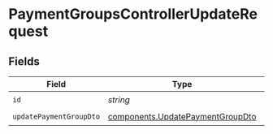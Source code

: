 # PaymentGroupsControllerUpdateRequest


## Fields

| Field                                                                                | Type                                                                                 | Required                                                                             | Description                                                                          |
| ------------------------------------------------------------------------------------ | ------------------------------------------------------------------------------------ | ------------------------------------------------------------------------------------ | ------------------------------------------------------------------------------------ |
| `id`                                                                                 | *string*                                                                             | :heavy_check_mark:                                                                   | N/A                                                                                  |
| `updatePaymentGroupDto`                                                              | [components.UpdatePaymentGroupDto](../../models/components/updatepaymentgroupdto.md) | :heavy_check_mark:                                                                   | N/A                                                                                  |